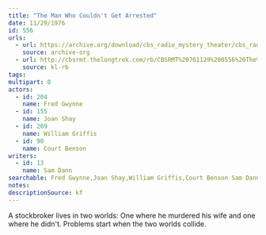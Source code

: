 ```yaml
---
title: "The Man Who Couldn't Get Arrested"
date: 11/29/1976
id: 556
urls: 
  - url: https://archive.org/download/cbs_radio_mystery_theater/cbs_radio_mystery_theater-0551-0600.zip/cbs_radio_mystery_theater-0551-0600%2Fcbsrmt_0556_the_man_who_couldnt_get_arrested.mp3
    source: archive-org
  - url: http://cbsrmt.thelongtrek.com/rb/CBSRMT%20761129%200556%20The%20Man%20Who%20Couldn%27t%20Get%20Arrested_wbbm_rb.mp3
    source: kl-rb
tags: 
multipart: 0
actors:  
  - id: 204
    name: Fred Gwynne  
  - id: 155
    name: Joan Shay  
  - id: 269
    name: William Griffis  
  - id: 90
    name: Court Benson
writers:  
  - id: 13
    name: Sam Dann
searchable: Fred Gwynne,Joan Shay,William Griffis,Court Benson Sam Dann
notes: 
descriptionSource: kf
---
```

A stockbroker lives in two worlds: One where he murdered his wife and one where he didn't. Problems start when the two worlds collide.
